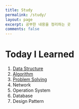 ```yaml
---
title: Study
permalink: /study/
layout: page
excerpt: 공부한 내용을 정리하는 곳
comments: false
---
```


# Today I Learned

1. [Data Structure](/study/data-structure/)
2. [Algorithm](/study/algorithm/)
3. [Problem Solving](/study/problem-solving/)
4. Network
5. Operation System
6. Database
7. Design Pattern

